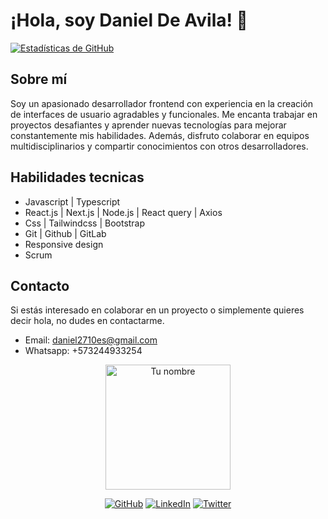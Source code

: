 # ¡Hola, soy Daniel De Avila! 👋

  [![Estadísticas de GitHub](https://github-readme-stats.vercel.app/api?username=daniel2710)](https://github.com/anuraghazra/github-readme-stats)

## Sobre mí

Soy un apasionado desarrollador frontend con experiencia en la creación de interfaces de usuario agradables y funcionales. Me encanta trabajar en proyectos desafiantes y aprender nuevas tecnologías para mejorar constantemente mis habilidades. Además, disfruto colaborar en equipos multidisciplinarios y compartir conocimientos con otros desarrolladores.

## Habilidades tecnicas

- Javascript | Typescript
- React.js | Next.js | Node.js | React query | Axios
- Css | Tailwindcss | Bootstrap
- Git | Github | GitLab
- Responsive design
- Scrum

## Contacto

Si estás interesado en colaborar en un proyecto o simplemente quieres decir hola, no dudes en contactarme.

- Email: [daniel2710es@gmail.com](mailto:daniel2710es@gmail.com)
- Whatsapp: +573244933254

<p align="center">
  <img src="https://media3.giphy.com/media/v1.Y2lkPTc5MGI3NjExYjI5aDlpb3U0N3pjdzhkZ2s3ZzltOHphM291cG11amphdndjbzRsbiZlcD12MV9pbnRlcm5hbF9naWZfYnlfaWQmY3Q9Zw/SvFocn0wNMx0iv2rYz/giphy.webp" alt="Tu nombre" width="200" height="200">
</p>

<div align="center">

[![GitHub](https://img.shields.io/github/followers/daniel2710?label=Follow&style=social)](https://github.com/daniel2710)
[![LinkedIn](https://img.shields.io/badge/LinkedIn-Connect-blue)](https://www.linkedin.com/in/daniel-de-avila)
[![Twitter](https://img.shields.io/twitter/follow/deavilafront?style=social)](https://twitter.com/deavilafront)

</div>
